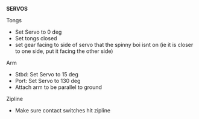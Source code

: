 **SERVOS**

Tongs
* Set Servo to 0 deg
* Set tongs closed
* set gear facing to side of servo that the spinny boi isnt on (ie it is closer to one side, put it facing the other side)

Arm
* Stbd: Set Servo to 15 deg
* Port: Set Servo to 130 deg
* Attach arm to be parallel to ground

Zipline
* Make sure contact switches hit zipline
